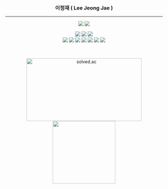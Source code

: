 <div align="center">
  
  ### 이정재 ( Lee Jeong Jae )  
  ---
  
  <a href=""><img src="https://img.shields.io/badge/Projects-000000?style=flat-square&logo=notion&logoColor=white"/></a>
  <a href="https://www.notion.so/f89131b52f264414967bb021dad987e9"><img src="https://img.shields.io/badge/LeeJeongJae-d3d3d3?style=flat-square&logo=notion&logoColor=black"/></a>
  
  <img src="https://img.shields.io/badge/Git-F05032?style=flat-square&logo=git&logoColor=white"/>
  <img src="https://img.shields.io/badge/Jira-0052CC?style=flat-square&logo=jira&logoColor=white"/>
  <img src="https://img.shields.io/badge/Notion-000000?style=flat-square&logo=notion&logoColor=white"/>
  
  <br/>
  <img src="https://img.shields.io/badge/Spring-6DB33F?style=flat-square&logo=spring&logoColor=white"/>
  <img src="https://img.shields.io/badge/Spring Boot-6DB33F?style=flat-square&logo=springboot&logoColor=white"/>
  <img src="https://img.shields.io/badge/Mysql-4479A1?style=flat-square&logo=mysql&logoColor=white"/>
  <img src="https://img.shields.io/badge/Jenkins-D24939?style=flat-square&logo=jenkins&logoColor=white"/>
  <img src="https://img.shields.io/badge/Vue-4FC08D?style=flat-square&logo=vue.js&logoColor=white"/>
  <img src="https://img.shields.io/badge/React-61DAFB?style=flat-square&logo=react&logoColor=white"/>
  <img src="https://img.shields.io/badge/Unity-FFFFFF?style=flat-square&logo=unity&logoColor=black"/>
  
  <br/><br/>
  <img height="200" width="368" alt="solved.ac" src="http://mazassumnida.wtf/api/v2/generate_badge?boj=cssopy"/>
  <img height="200" src="https://github-readme-stats.vercel.app/api/top-langs/?username=cssopy&theme=dracula&exclude_repo=clone-web-scrapper,clone-zoom&hide=Procfile&layout=compact&langs_count=8"/>
 
</div>
